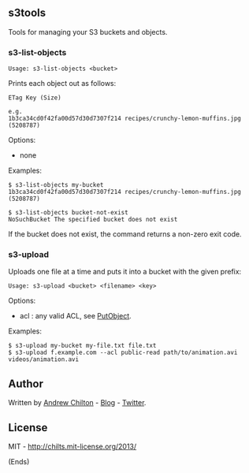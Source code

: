 ## s3tools ##

Tools for managing your S3 buckets and objects.

### s3-list-objects ###

```
Usage: s3-list-objects <bucket>
```

Prints each object out as follows:

```
ETag Key (Size)

e.g.
1b3ca34cd0f42fa00d57d30d7307f214 recipes/crunchy-lemon-muffins.jpg (5208787)
```

Options:

* none

Examples:

```
$ s3-list-objects my-bucket
1b3ca34cd0f42fa00d57d30d7307f214 recipes/crunchy-lemon-muffins.jpg (5208787)

$ s3-list-objects bucket-not-exist
NoSuchBucket The specified bucket does not exist
```

If the bucket does not exist, the command returns a non-zero exit code.

### s3-upload ###

Uploads one file at a time and puts it into a bucket with the given prefix:

```
Usage: s3-upload <bucket> <filename> <key>
```

Options:

* acl : any valid ACL, see [PutObject](docs.aws.amazon.com/AmazonS3/latest/API/RESTObjectPUT.html).

Examples:

```
$ s3-upload my-bucket my-file.txt file.txt
$ s3-upload f.example.com --acl public-read path/to/animation.avi videos/animation.avi
```

## Author ##

Written by [Andrew Chilton](http://chilts.org/) - [Blog](http://chilts.org/blog/) -
[Twitter](https://twitter.com/andychilton).

## License ##

MIT - http://chilts.mit-license.org/2013/

(Ends)
